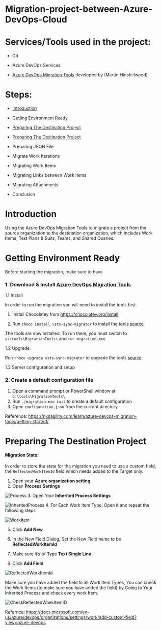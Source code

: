 # Migration-project-between-Azure-DevOps-Cloud


  

# Services/Tools used in the project:

- Git

- Azure DevOps Services

- [Azure DevOps Migration Tools](https://nkdagility.com/learn/azure-devops-migration-tools/) developed by (Martin Hinshelwood)

  
  
# Steps:


* [Introduction](#introduction)

 

* [Getting Environment Ready](#getting-environment-ready)

* [Preparing The Destination Project](#preparing-the-destination-project)

*  [Preparing The Destination Project](#preparing-the-destination-project)

*  Preparing JSON File

*  Migrate Work Iterations

* Migrating Work Items

* Migrating Links between Work Items

* Migrating Attachments

* Conclusion

  

# Introduction

Using the Azure DevOps Migration Tools to migrate a project from the source organization to the destination organization, which includes Work Items, Test Plans & Suits, Teams, and Shared Queries.

  

#  Getting Environment Ready

Before starting the migration, make sure to have

  

### 1. Download & Install [Azure DevOps Migration Tools](https://marketplace.visualstudio.com/items?itemName=nkdagility.vsts-sync-migration)

 

1.1 Install

In order to run the migration you will need to install the tools first.

  

1. Install Chocolatey from https://chocolatey.org/install

2. Run `choco install vsts-sync-migrator` to install the tools [source](https://community.chocolatey.org/packages/vsts-sync-migrator)

The tools are now installed. To run them, you must switch to `c:\tools\MigrationTools\` and `run migration.exe`.

  

1.2 Upgrade

Run `choco upgrade vsts-sync-migrator` to upgrade the tools [source](https://community.chocolatey.org/packages/vsts-sync-migrator)

1.3 Server configuration and setup


### 2. Create a default configuration file

1.  Open a command prompt or PowerShell window at  `C:\tools\MigrationTools\`
2.  Run  `./migration.exe init`  to create a default configuration
3.  Open  `configuration.json`  from the current directory

Reference: https://nkdagility.com/learn/azure-devops-migration-tools/getting-started/

#  Preparing The Destination Project

#### Migration State:

In order to store the state for the migration you need to use a custom field, the  `ReflectedWorkItemId`  field which needs added to the Target only. 

1. Open your **Azure organization setting**
2. Open **Process Settings**

![Process](https://github.com/KareemKhamis/Migration-project-between-Azure-DevOps-Cloud/assets/96993017/c49931d5-a8c3-435e-83ee-0c4c70b4358e)
3. Open Your **Inherited Process Settings**

![InheritedProcess](https://github.com/KareemKhamis/Migration-project-between-Azure-DevOps-Cloud/assets/96993017/a2b6d8d8-66e0-4008-a7a6-d2ed7ade562d)
4. For Each Work Item Type, Open it and repeat the following steps

![WorkItem](https://github.com/KareemKhamis/Migration-project-between-Azure-DevOps-Cloud/assets/96993017/2628e2f4-9a75-41f1-a9dd-8687ad0f8913)

5. Click **Add New**

6. In the New Field Dialog, Set the New Field name to be **ReflectedWorkItemId**

7. Make sure it’s of Type **Text Single Line**
8. Click **Add Field**

![ReflectedWorkItemId](https://github.com/KareemKhamis/Migration-project-between-Azure-DevOps-Cloud/assets/96993017/0a4d910f-47a4-4b77-a6d5-0a5266e33b42)

Make sure you have added the field to all Work Item Types, You can check the Work Items (to make sure you have added the field) by Going to Your Inherited Process and check every work Item.


![CheckReflectedWoekItemID](https://github.com/KareemKhamis/Migration-project-between-Azure-DevOps-Cloud/assets/96993017/bbfb0da0-4b7e-4757-97c0-7b1c81561afe)


Refernce: https://docs.microsoft.com/en-us/azure/devops/organizations/settings/work/add-custom-field?view=azure-devops
